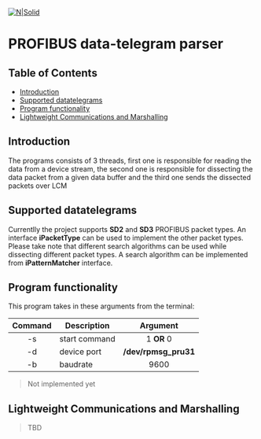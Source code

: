 [![N|Solid](https://www.hahn-schickard.de/typo3conf/ext/hsg_hsg_de/Resources/Public/Images/logo.png)](https://www.hahn-schickard.de/)

# PROFIBUS data-telegram parser 

## Table of Contents
 - [Introduction](#introduction)
 - [Supported datatelegrams](#supported-datatelegrams) 
 - [Program functionality](#program-functionality)
 - [Lightweight Communications and Marshalling](#lightweight-communications-and-marshalling)

## Introduction 

The programs consists of 3 threads, first one is responsible for reading the data from a device stream, the second one is responsible for dissecting the data packet from a given data buffer and the third one sends the dissected packets over LCM

## Supported datatelegrams 

Currentlly the project supports __SD2__ and __SD3__ PROFIBUS packet types. An interface __iPacketType__ can be used to implement the other packet types. Please take note that different search algorithms can be used while dissecting different packet types. A search algorithm can be implemented from __iPatternMatcher__ interface.

## Program functionality 

This program takes in these arguments from the terminal: 

| Command | Description       | Argument 			  | 
| :-----------: | ------------------- | :---------------------: 	|
| -s               | start command | 1  **OR**  0             	  |
| -d               | device port       | __/dev/rpmsg_pru31__ |
| -b		    | baudrate	        | 9600				  |

> Not implemented yet

## Lightweight Communications and Marshalling 

> TBD

